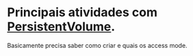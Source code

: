 # Principais atividades com [PersistentVolume][kubectl-pv].

Basicamente precisa saber como criar e quais os access mode.

[kubectl-pv]:https://kubernetes.io/docs/concepts/storage/persistent-volumes/
